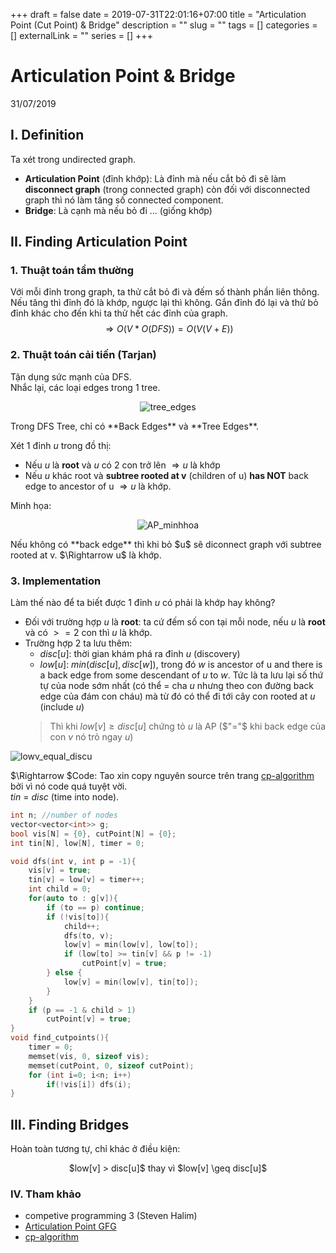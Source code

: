 +++ 
draft = false
date = 2019-07-31T22:01:16+07:00
title = "Articulation Point (Cut Point) & Bridge"
description = ""
slug = "" 
tags = []
categories = []
externalLink = ""
series = []
+++
# Articulation Point & Bridge
31/07/2019

## I. Definition
Ta xét trong undirected graph.  

- **Articulation Point** (đỉnh khớp): Là đỉnh mà nếu cắt bỏ đi sẽ làm **disconnect graph** (trong connected graph) còn đối với disconnected graph thì nó làm tăng số connected component.  
- **Bridge**: Là cạnh mà nếu bỏ đi ... (giống khớp)  

## II. Finding Articulation Point
### 1. Thuật toán tầm thường
Với mỗi đỉnh trong graph, ta thử cắt bỏ đi và đếm số thành phần liên thông. Nếu tăng thì đỉnh đó là khớp, ngược lại thì không. Gắn đỉnh đó lại và thử bỏ đỉnh khác cho đến khi ta thử hết các đỉnh của graph.  
$$ \Rightarrow O(V*O(DFS)) = O(V(V+E))$$

### 2. Thuật toán cải tiến (Tarjan)
Tận dụng sức mạnh của DFS.  
Nhắc lại, các loại edges trong 1 tree. 

<center>

![tree_edges](/imgs/Tree_edges.png)
</center>
Trong DFS Tree, chỉ có **Back Edges** và **Tree Edges**.  

Xét 1 đỉnh $u$ trong đồ thị:  

- Nếu $u$ là **root** và $u$ có 2 con trở lên $\Rightarrow u$ là khớp  
- Nếu $u$ khác root và **subtree rooted at v** (children of u) **has NOT** back edge to ancestor of u  $\Rightarrow u$ là khớp.  

Minh họa:  
<center>

![AP_minhhoa](/imgs/AP_minhhoa.jpg)
</center>
Nếu không có **back edge** thì khi bỏ $u$ sẽ diconnect graph với subtree rooted at v. $\Rightarrow u$ là khớp.  

### 3. Implementation
Làm thế nào để ta biết được 1 đỉnh $u$ có phải là khớp hay không?

- Đối với trường hợp $u$ là **root**: ta cứ đếm số con tại mỗi node, nếu $u$ là **root** và có $>=2$ con thì $u$ là khớp.  
- Trường hợp 2 ta lưu thêm:
  + $disc[u]$: thời gian khám phá ra đỉnh $u$ (discovery)
  + $low[u]$: $min(disc[u], disc[w])$, trong đó $w$ is ancestor of u and there is a back edge from some descendant of $u$ to $w$. Tức là ta lưu lại số thứ tự của node sớm nhất (có thể = cha $u$ nhưng theo con đường back edge của đám con cháu) mà từ đó có thể đi tới cây con rooted at $u$ (include $u$)  
  > Thì khi $low[v] \geq disc[u]$ chứng tỏ $u$ là AP ($"="$ khi back edge của con $v$ nó trỏ ngay $u$)  
  <center>

![lowv_equal_discu](/imgs/lowv_equal_discu.jpg)
</center>

$\Rightarrow $Code: Tao xin copy nguyên source trên trang [cp-algorithm](https://cp-algorithms.com/graph/cutpoints.html) bởi vì nó code quá tuyệt vời.  
$tin$ = $disc$ (time into node).  
```cpp
int n; //number of nodes
vector<vector<int>> g;
bool vis[N] = {0}, cutPoint[N] = {0};
int tin[N], low[N], timer = 0;

void dfs(int v, int p = -1){
    vis[v] = true;
    tin[v] = low[v] = timer++;
    int child = 0;
    for(auto to : g[v]){
        if (to == p) continue;
        if (!vis[to]){
            child++;
            dfs(to, v);
            low[v] = min(low[v], low[to]);
            if (low[to] >= tin[v] && p != -1)
                cutPoint[v] = true;
        } else {
            low[v] = min(low[v], tin[to]);
        }
    }
    if (p == -1 & child > 1) 
        cutPoint[v] = true;
}
void find_cutpoints(){
    timer = 0;
    memset(vis, 0, sizeof vis);
    memset(cutPoint, 0, sizeof cutPoint);
    for (int i=0; i<n; i++)
        if(!vis[i]) dfs(i);
}
```
## III. Finding Bridges
Hoàn toàn tương tự, chỉ khác ở điều kiện:  
<center>
$low[v] > disc[u]$ thay vì $low[v] \geq disc[u]$
</center>

### IV. Tham khảo
- competive programming 3 (Steven Halim)
- [Articulation Point GFG](https://www.geeksforgeeks.org/articulation-points-or-cut-vertices-in-a-graph/)
- [cp-algorithm](https://cp-algorithms.com/graph/cutpoints.html)